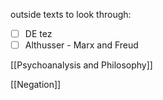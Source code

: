 outside texts to look through:
- [ ] DE tez
- [ ] Althusser - Marx and Freud

[[Psychoanalysis and Philosophy]]


[[Negation]]

